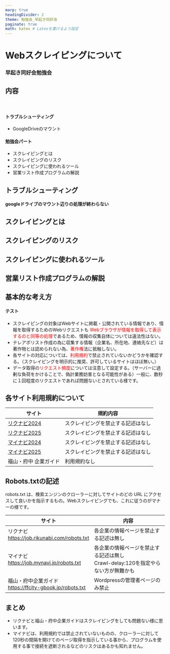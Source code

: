 ```yaml
---
marp: true
headingDivider: 2
theme: 勉強会_早起き同好会
paginate: true
math: katex # Latexを書けるよう設定
---
```


# Webスクレイピングについて
<!-- _class: title -->
<!-- _paginate: false -->

### 早起き同好会勉強会

## 内容
　　
#### トラブルシューティング

- GoogleDriveのマウント

#### 勉強会パート

- スクレイピングとは
- スクレイピングのリスク
- スクレイピングに使われるツール
- 営業リスト作成プログラムの解説

## トラブルシューティング

#### googleドライブのマウント辺りの処理が終わらない

## スクレイピングとは

## スクレイピングのリスク

## スクレイピングに使われるツール

## 営業リスト作成プログラムの解説

## 基本的な考え方

#### テスト

- スクレイピングの対象はWebサイトに掲載・公開されている情報であり、情報を取得するためのWebリクエストも <font color="#ff0000"> Webブラウザが情報を取得して表示するのと同等の処理</font>であるため、情報の収集自体については違法性はない。
- テレアポリスト作成の為に収集する情報（企業名、所在地、連絡先など）は著作物とは認められない為、<font color="#ff0000">著作権</font>法に抵触しない。
- 各サイトの対応については、<font color="#ff0000">利用規約</font>で禁止されていないかどうかを確認する。（スクレイピングを明示的に推奨、許可しているサイトはほぼ無い。）
- データ取得の<font color="#ff0000">リクエスト頻度</font>については注意して設定する。（サーバーに過剰な負荷をかけることで、偽計業務妨害となる可能性がある）一般に、数秒に１回程度のリクエストであれば問題ないとされている様です。

## 各サイト利用規約について

| サイト | 規約内容 |
| --- | --- |
|[リクナビ2024](https://cdn.p.recruit.co.jp/terms/rng-t-1013/index.html) | スクレイピングを禁止する記述はなし |
|[リクナビ2025](https://cdn.p.recruit.co.jp/terms/r25-t-1001/index.html)|スクレイピングを禁止する記述はなし|
|[マイナビ2024](https://job.mynavi.jp/conts/2024/kiyaku/)|スクレイピングを禁止する記述はなし|
|[マイナビ2025](https://job.mynavi.jp/conts/2025/kiyaku/)|スクレイピングを禁止する記述はなし|
|福山・府中 企業ガイド|利用規約なし|

## Robots.txtの記述

robots.txt は、検索エンジンのクローラーに対してサイトのどの URL にアクセスして良いかを指示するもの。Webスクレイピングでも、これに従うのがマナーの様です。

| サイト| 内容 |
| ---- | ---- |
| リクナビ<br> https://job.rikunabi.com/robots.txt | 各企業の情報ページを禁止する記述は無し |
| マイナビ<br> https://job.mynavi.jp/robots.txt | 各企業の情報ページを禁止する記述は無し<br>Crawl-delay:120を指定やらない方が無難かも |
| 福山・府中企業ガイド<br> https://ffcity-gbook.jp/robots.txt | Wordpressの管理者ページのみ禁止<br> |

## まとめ

- リクナビと福山・府中企業ガイドはスクレイピングをしても問題ない様に思います。
- マイナビは、利用規約では禁止されていないものの、クローラーに対して120秒の間隔を開けてのページ取得を指示している事から、プログラムを使用する事で接続を遮断されるなどのリスクはあるかも知れません。
